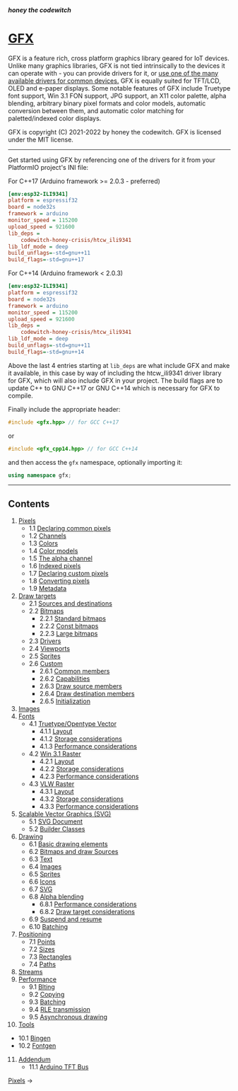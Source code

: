 ##### honey the codewitch
# [GFX](https://honeythecodewitch.com/gfx)


GFX is a feature rich, cross platform graphics library geared for IoT devices. Unlike many graphics libraries, GFX is not tied intrinsically to the devices it can operate with - you can provide drivers for it, or [use one of the many available drivers for common devices.](https://github.com/codewitch-honey-crisis/gfx_libraries) GFX is equally suited for TFT/LCD, OLED and e-paper displays. Some notable features of GFX include Truetype font support, Win 3.1 FON support, JPG support, an X11 color palette, alpha blending, arbitrary binary pixel formats and color models, automatic conversion between them, and automatic color matching for paletted/indexed color displays.

GFX is copyright (C) 2021-2022 by honey the codewitch. GFX is licensed under the MIT license.

---
Get started using GFX by referencing one of the drivers for it from your PlatformIO project's INI file:

For C++17 (Arduino framework >= 2.0.3 - preferred)
```ini
[env:esp32-ILI9341]
platform = espressif32
board = node32s
framework = arduino
monitor_speed = 115200
upload_speed = 921600
lib_deps = 
	codewitch-honey-crisis/htcw_ili9341
lib_ldf_mode = deep
build_unflags=-std=gnu++11
build_flags=-std=gnu++17
```

For C++14 (Arduino framework < 2.0.3)
```ini
[env:esp32-ILI9341]
platform = espressif32
board = node32s
framework = arduino
monitor_speed = 115200
upload_speed = 921600
lib_deps = 
	codewitch-honey-crisis/htcw_ili9341
lib_ldf_mode = deep
build_unflags=-std=gnu++11
build_flags=-std=gnu++14
```
Above the last 4 entries starting at `lib_deps` are what include GFX and make it available, in this case by way of including the htcw_ili9341 driver library for GFX, which will also include GFX in your project. The build flags are to update C++ to GNU C++17 or GNU C++14 which is necessary for GFX to compile.

Finally include the appropriate header:
```cpp
#include <gfx.hpp> // for GCC C++17
```
or
```cpp
#include <gfx_cpp14.hpp> // for GCC C++14
```
and then access the `gfx` namespace, optionally importing it:
```cpp
using namespace gfx;
```
___

## Contents

1. [Pixels](pixels.md)
    - 1.1 [Declaring common pixels](pixels.md#1.1)
    - 1.2 [Channels](pixels.md#1.2)
    - 1.3 [Colors](pixels.md#1.3)
    - 1.4 [Color models](pixels.md#1.4)
    - 1.5 [The alpha channel](pixels.md#1.5)
    - 1.6 [Indexed pixels](pixels.md#1.6)
    - 1.7 [Declaring custom pixels](pixels.md#1.7)
    - 1.8 [Converting pixels](pixels.md#1.8)
    - 1.9 [Metadata](pixels.md#1.9)
2. [Draw targets](draw_targets.md)
    - 2.1 [Sources and destinations](draw_targets.md#2.1)
    - 2.2 [Bitmaps](draw_targets.md#2.2)
         - 2.2.1 [Standard bitmaps](draw_targets.md#2.2.1)
         - 2.2.2 [Const bitmaps](draw_targets.md#2.2.2)
         - 2.2.3 [Large bitmaps](draw_targets.md#2.2.3)
    - 2.3 [Drivers](draw_targets.md#2.3)
    - 2.4 [Viewports](draw_targets.md#2.4)
    - 2.5 [Sprites](draw_targets.md#2.5)
    - 2.6 [Custom](draw_targets.md#2.6)
        - 2.6.1 [Common members](draw_targets.md#2.6.1)
        - 2.6.2 [Capabilities](.draw_targets.md#2.6.2)
        - 2.6.3 [Draw source members](draw_targets.md#2.6.3)
        - 2.6.4 [Draw destination members](draw_targets.md#2.6.4)
        - 2.6.5 [Initialization](draw_targets.md#2.6.5)
3. [Images](images.md)
4. [Fonts](fonts.md)
    - 4.1 [Truetype/Opentype Vector](fonts.md#4.1)
      - 4.1.1 [Layout](fonts.md#4.1.1)
      - 4.1.2 [Storage considerations](fonts.md#4.1.2)
      - 4.1.3 [Performance considerations](fonts.md#4.1.3)
    - 4.2 [Win 3.1 Raster](fonts.md#4.2)
      - 4.2.1 [Layout](fonts.md#4.2.1)
      - 4.2.2 [Storage considerations](fonts.md#4.2.2)
      - 4.2.3 [Performance considerations](fonts.md#4.2.3)
    - 4.3 [VLW Raster](fonts.md#4.3)
      - 4.3.1 [Layout](fonts.md#4.3.1)
      - 4.3.2 [Storage considerations](fonts.md#4.3.2)
      - 4.3.3 [Performance considerations](fonts.md#4.3.3)
5. [Scalable Vector Graphics (SVG)](svg.md)
    - 5.1 [SVG Document](svg.md#5.1)
    - 5.2 [Builder Classes](svg.md#5.2)
6. [Drawing](drawing.md)
    - 6.1 [Basic drawing elements](drawing.md#6.1)
    - 6.2 [Bitmaps and draw Sources](drawing.md#6.2)
    - 6.3 [Text](drawing.md#6.3)
    - 6.4 [Images](drawing.md#6.4)
    - 6.5 [Sprites](drawing.md#6.5)
    - 6.6 [Icons](drawing.md#6.6)
    - 6.7 [SVG](drawing.md#6.7)
    - 6.8 [Alpha blending](drawing.md#6.8)
      - 6.8.1 [Performance considerations](drawing.md#6.8.1)
      - 6.8.2 [Draw target considerations](drawing.md#6.8.2)
    - 6.9 [Suspend and resume](drawing.md#6.9)
    - 6.10 [Batching](drawing.md#6.10)
7. [Positioning](positioning.md)
    - 7.1 [Points](positioning.md#7.1)
    - 7.2 [Sizes](positioning.md#7.2)
    - 7.3 [Rectangles](positioning.md#7.3)
    - 7.4 [Paths](positioning.md#7.4)
8. [Streams](streams.md)
9. [Performance](performance.md)
   - 9.1 [Blting](performance.md#9.1)
   - 9.2 [Copying](performance.md#9.2)
   - 9.3 [Batching](performance.md#9.3)
   - 9.4 [RLE transmission](performance.md#9.4)
   - 9.5 [Asynchronous drawing](performance.md#9.5)
10. [Tools](tools.md)
   - 10.1 [Bingen](tools.md#10.1)
   - 10.2 [Fontgen](tools.md#10.2)
11. [Addendum](addendum.md)
    - 11.1 [Arduino TFT Bus](addendum.md#11.1)

[Pixels](pixels.md) →
